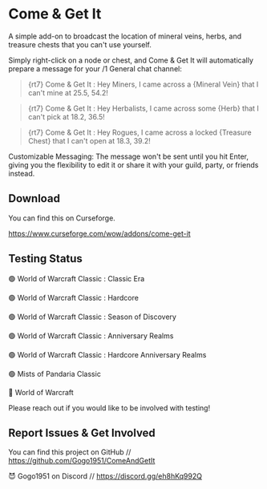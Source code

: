 # Come & Get It

A simple add-on to broadcast the location of mineral veins, herbs, and treasure chests that you can't use yourself.

Simply right-click on a node or chest, and Come & Get It will automatically prepare a message for your /1 General chat channel:

> {rt7} Come & Get It : Hey Miners, I came across a {Mineral Vein} that I can't mine at 25.5, 54.2!

> {rt7} Come & Get It : Hey Herbalists, I came across some {Herb} that I can't pick at 18.2, 36.5!

> {rt7} Come & Get It : Hey Rogues, I came across a locked {Treasure Chest} that I can't open at 18.3, 39.2!

Customizable Messaging: The message won't be sent until you hit Enter, giving you the flexibility to edit it or share it with your guild, party, or friends instead.

## Download

You can find this on Curseforge.

https://www.curseforge.com/wow/addons/come-get-it

## Testing Status

🟢 World of Warcraft Classic : Classic Era

🟢 World of Warcraft Classic : Hardcore

🟢 World of Warcraft Classic : Season of Discovery

🟢 World of Warcraft Classic : Anniversary Realms

🟢 World of Warcraft Classic : Hardcore Anniversary Realms

🟢 Mists of Pandaria Classic

🔴 World of Warcraft

Please reach out if you would like to be involved with testing!

## Report Issues & Get Involved

You can find this project on GitHub // https://github.com/Gogo1951/ComeAndGetIt

😈 Gogo1951 on Discord // https://discord.gg/eh8hKq992Q
